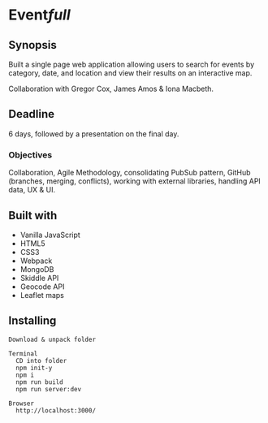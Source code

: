# Event*full*

## Synopsis
Built a single page web application allowing users to search for events by category, date, and location and view their results on an interactive map.

Collaboration with Gregor Cox, James Amos & Iona Macbeth.

## Deadline
6 days, followed by a presentation on the final day. 

### Objectives
Collaboration, Agile Methodology, consolidating PubSub pattern, GitHub (branches, merging, conflicts), working with external libraries, handling API data, UX & UI.

## Built with
* Vanilla JavaScript
* HTML5
* CSS3
* Webpack
* MongoDB
* Skiddle API
* Geocode API
* Leaflet maps

## Installing
```
Download & unpack folder

Terminal
  CD into folder
  npm init-y
  npm i
  npm run build
  npm run server:dev
  
Browser
  http://localhost:3000/  
```

